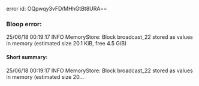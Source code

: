error id: OQpwqy3vFD/MHhGtBt8URA==
### Bloop error:

25/06/18 00:19:17 INFO MemoryStore: Block broadcast_22 stored as values in memory (estimated size 20.1 KiB, free 4.5 GiB)
#### Short summary: 

25/06/18 00:19:17 INFO MemoryStore: Block broadcast_22 stored as values in memory (estimated size 20...